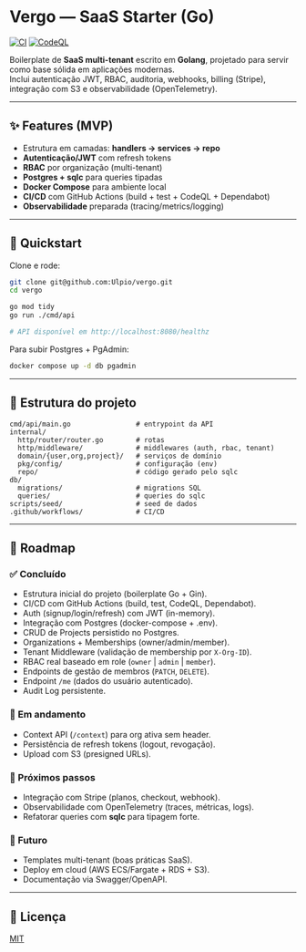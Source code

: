 
# Vergo — SaaS Starter (Go)

[![CI](https://github.com/Ulpio/vergo/actions/workflows/ci.yml/badge.svg)](https://github.com/Ulpio/vergo/actions/workflows/ci.yml)
[![CodeQL](https://github.com/Ulpio/vergo/actions/workflows/codeql.yml/badge.svg)](https://github.com/Ulpio/vergo/actions/workflows/codeql.yml)

Boilerplate de **SaaS multi-tenant** escrito em **Golang**, projetado para servir como base sólida em aplicações modernas.  
Inclui autenticação JWT, RBAC, auditoria, webhooks, billing (Stripe), integração com S3 e observabilidade (OpenTelemetry).

---

## ✨ Features (MVP)
- Estrutura em camadas: **handlers → services → repo**
- **Autenticação/JWT** com refresh tokens
- **RBAC** por organização (multi-tenant)
- **Postgres + sqlc** para queries tipadas
- **Docker Compose** para ambiente local
- **CI/CD** com GitHub Actions (build + test + CodeQL + Dependabot)
- **Observabilidade** preparada (tracing/metrics/logging)

---

## 🚀 Quickstart
Clone e rode:

```bash
git clone git@github.com:Ulpio/vergo.git
cd vergo

go mod tidy
go run ./cmd/api

# API disponível em http://localhost:8080/healthz
```

Para subir Postgres + PgAdmin:
```bash
docker compose up -d db pgadmin
```

---

## 🧱 Estrutura do projeto
```
cmd/api/main.go                # entrypoint da API
internal/
  http/router/router.go        # rotas
  http/middleware/             # middlewares (auth, rbac, tenant)
  domain/{user,org,project}/   # serviços de domínio
  pkg/config/                  # configuração (env)
  repo/                        # código gerado pelo sqlc
db/
  migrations/                  # migrations SQL
  queries/                     # queries do sqlc
scripts/seed/                  # seed de dados
.github/workflows/             # CI/CD
```

---

## 🧭 Roadmap

### ✅ Concluído
- Estrutura inicial do projeto (boilerplate Go + Gin).
- CI/CD com GitHub Actions (build, test, CodeQL, Dependabot).
- Auth (signup/login/refresh) com JWT (in-memory).
- Integração com Postgres (docker-compose + .env).
- CRUD de Projects persistido no Postgres.
- Organizations + Memberships (owner/admin/member).
- Tenant Middleware (validação de membership por `X-Org-ID`).
- RBAC real baseado em role (`owner` | `admin` | `member`).
- Endpoints de gestão de membros (`PATCH`, `DELETE`).
- Endpoint `/me` (dados do usuário autenticado).
- Audit Log persistente.

### 🚧 Em andamento
- Context API (`/context`) para org ativa sem header.
- Persistência de refresh tokens (logout, revogação).
- Upload com S3 (presigned URLs).

### 📌 Próximos passos
- Integração com Stripe (planos, checkout, webhook).
- Observabilidade com OpenTelemetry (traces, métricas, logs).
- Refatorar queries com **sqlc** para tipagem forte.

### 🌟 Futuro
- Templates multi-tenant (boas práticas SaaS).
- Deploy em cloud (AWS ECS/Fargate + RDS + S3).
- Documentação via Swagger/OpenAPI.
---

## 📜 Licença
[MIT](./LICENSE)
